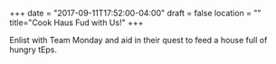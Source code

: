 +++
date = "2017-09-11T17:52:00-04:00"
draft = false
location = ""
title="Cook Haus Fud with Us!"
+++

Enlist with Team Monday and aid in their quest to feed a house full of hungry tEps.
